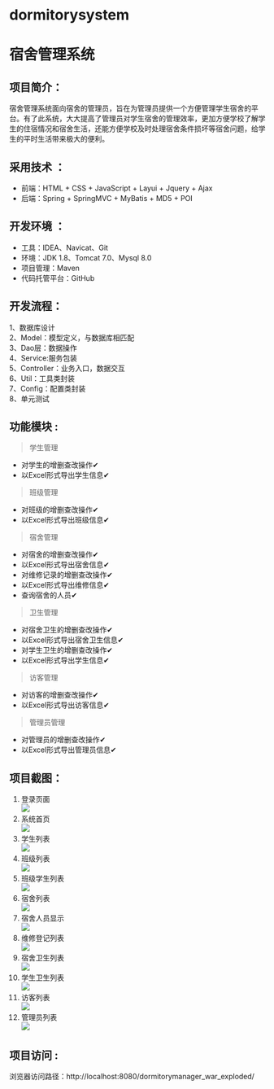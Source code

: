 # dormitorysystem

# 宿舍管理系统

## 项目简介：

宿舍管理系统面向宿舍的管理员，旨在为管理员提供一个方便管理学生宿舍的平台。有了此系统，大大提高了管理员对学生宿舍的管理效率，更加方便学校了解学生的住宿情况和宿舍生活，还能方便学校及时处理宿舍条件损坏等宿舍问题，给学生的平时生活带来极大的便利。


## 采用技术 ： 
- 前端：HTML + CSS + JavaScript + Layui + Jquery + Ajax
- 后端：Spring + SpringMVC + MyBatis + MD5 + POI

## 开发环境 ：
- 工具：IDEA、Navicat、Git
- 环境：JDK 1.8、Tomcat 7.0、Mysql 8.0
- 项目管理：Maven
- 代码托管平台：GitHub

## 开发流程：  
1、数据库设计  
2、Model：模型定义，与数据库相匹配  
3、Dao层：数据操作  
4、Service:服务包装  
5、Controller：业务入口，数据交互   
6、Util：工具类封装   
7、Config：配置类封装    
8、单元测试    


## 功能模块 :  

> 学生管理

- 对学生的增删查改操作✔
- 以Excel形式导出学生信息✔

> 班级管理  

- 对班级的增删查改操作✔
- 以Excel形式导出班级信息✔

> 宿舍管理

- 对宿舍的增删查改操作✔
- 以Excel形式导出宿舍信息✔
- 对维修记录的增删查改操作✔
- 以Excel形式导出维修信息✔
- 查询宿舍的人员✔

> 卫生管理

- 对宿舍卫生的增删查改操作✔
- 以Excel形式导出宿舍卫生信息✔
- 对学生卫生的增删查改操作✔
- 以Excel形式导出学生信息✔

> 访客管理

- 对访客的增删查改操作✔
- 以Excel形式导出访客信息✔

> 管理员管理

- 对管理员的增删查改操作✔
- 以Excel形式导出管理员信息✔


## 项目截图：

1. 登录页面  
![](https://img-blog.csdnimg.cn/2021031719292531.png?x-oss-process=image/watermark,type_ZmFuZ3poZW5naGVpdGk,shadow_10,text_aHR0cHM6Ly9ibG9nLmNzZG4ubmV0L3dlaXhpbl80MzU0ODMxMA==,size_16,color_FFFFFF,t_70)
2. 系统首页  
![](https://img-blog.csdnimg.cn/20210317193816812.png?x-oss-process=image/watermark,type_ZmFuZ3poZW5naGVpdGk,shadow_10,text_aHR0cHM6Ly9ibG9nLmNzZG4ubmV0L3dlaXhpbl80MzU0ODMxMA==,size_16,color_FFFFFF,t_70)
3. 学生列表  
![](https://img-blog.csdnimg.cn/20210317192923654.png?x-oss-process=image/watermark,type_ZmFuZ3poZW5naGVpdGk,shadow_10,text_aHR0cHM6Ly9ibG9nLmNzZG4ubmV0L3dlaXhpbl80MzU0ODMxMA==,size_16,color_FFFFFF,t_70)
4. 班级列表  
![](https://img-blog.csdnimg.cn/20210317192923914.png?x-oss-process=image/watermark,type_ZmFuZ3poZW5naGVpdGk,shadow_10,text_aHR0cHM6Ly9ibG9nLmNzZG4ubmV0L3dlaXhpbl80MzU0ODMxMA==,size_16,color_FFFFFF,t_70)
5. 班级学生列表  
![](https://img-blog.csdnimg.cn/20210317192924440.png?x-oss-process=image/watermark,type_ZmFuZ3poZW5naGVpdGk,shadow_10,text_aHR0cHM6Ly9ibG9nLmNzZG4ubmV0L3dlaXhpbl80MzU0ODMxMA==,size_16,color_FFFFFF,t_70)
6. 宿舍列表  
![](https://img-blog.csdnimg.cn/20210317192924778.png?x-oss-process=image/watermark,type_ZmFuZ3poZW5naGVpdGk,shadow_10,text_aHR0cHM6Ly9ibG9nLmNzZG4ubmV0L3dlaXhpbl80MzU0ODMxMA==,size_16,color_FFFFFF,t_70)
7. 宿舍人员显示  
![](https://img-blog.csdnimg.cn/20210317192924913.png?x-oss-process=image/watermark,type_ZmFuZ3poZW5naGVpdGk,shadow_10,text_aHR0cHM6Ly9ibG9nLmNzZG4ubmV0L3dlaXhpbl80MzU0ODMxMA==,size_16,color_FFFFFF,t_70)
8. 维修登记列表  
![](https://img-blog.csdnimg.cn/20210317192924923.png?x-oss-process=image/watermark,type_ZmFuZ3poZW5naGVpdGk,shadow_10,text_aHR0cHM6Ly9ibG9nLmNzZG4ubmV0L3dlaXhpbl80MzU0ODMxMA==,size_16,color_FFFFFF,t_70)
9. 宿舍卫生列表  
![](https://img-blog.csdnimg.cn/20210317192924921.png?x-oss-process=image/watermark,type_ZmFuZ3poZW5naGVpdGk,shadow_10,text_aHR0cHM6Ly9ibG9nLmNzZG4ubmV0L3dlaXhpbl80MzU0ODMxMA==,size_16,color_FFFFFF,t_70)
10. 学生卫生列表  
![](https://img-blog.csdnimg.cn/20210317192924926.png?x-oss-process=image/watermark,type_ZmFuZ3poZW5naGVpdGk,shadow_10,text_aHR0cHM6Ly9ibG9nLmNzZG4ubmV0L3dlaXhpbl80MzU0ODMxMA==,size_16,color_FFFFFF,t_70)
11. 访客列表  
![](https://img-blog.csdnimg.cn/20210317192924803.png?x-oss-process=image/watermark,type_ZmFuZ3poZW5naGVpdGk,shadow_10,text_aHR0cHM6Ly9ibG9nLmNzZG4ubmV0L3dlaXhpbl80MzU0ODMxMA==,size_16,color_FFFFFF,t_70)
12. 管理员列表  
![](https://img-blog.csdnimg.cn/20210317192924915.png?x-oss-process=image/watermark,type_ZmFuZ3poZW5naGVpdGk,shadow_10,text_aHR0cHM6Ly9ibG9nLmNzZG4ubmV0L3dlaXhpbl80MzU0ODMxMA==,size_16,color_FFFFFF,t_70)



## 项目访问 :  
浏览器访问路径：http://localhost:8080/dormitorymanager_war_exploded/
